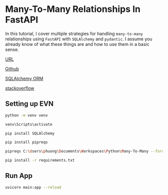 # Many-To-Many Relationships In FastAPI

In this tutorial, I cover multiple strategies for handling `many-to-many` relationships using `FastAPI` with `SQLAlchemy` and `pydantic`. I assume you already know of what these things are and how to use them in a basic sense.

[URL](https://www.gormanalysis.com/blog/many-to-many-relationships-in-fastapi/#intro)

[Github](https://github.com/ben519/fastapi-many-to-many/)

[SQLAlchemy ORM](https://docs.sqlalchemy.org/en/14/orm/basic_relationships.html#deleting-rows-from-the-many-to-many-table)

[stackoverflow](https://stackoverflow.com/questions/68626930/fastapi-many-to-many-response-schema-and-relationship)

## Setting up EVN

```sh
python -m venv venv
```

```sh
venv\Scripts\activate
```

```sh
pip install SQLAlchemy
```

```sh
pip install pipreqs
```

```sh
pipreqs C:\Users\phuong\Documents\Workspaces\Python\Many-To-Many --force
```

```sh
pip install -r requirements.txt
```

## Run App

```sh
uvicorn main:app --reload
```
